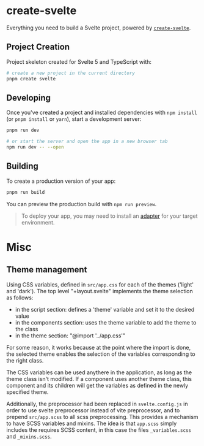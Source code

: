 # create-svelte

Everything you need to build a Svelte project, powered by [`create-svelte`](https://github.com/sveltejs/kit/tree/main/packages/create-svelte).

## Project Creation

Project skeleton created for Svelte 5 and TypeScript with:

```bash
# create a new project in the current directory
pnpm create svelte
```

## Developing

Once you've created a project and installed dependencies with `npm install` (or `pnpm install` or `yarn`), start a development server:

```bash
pnpm run dev

# or start the server and open the app in a new browser tab
npm run dev -- --open
```

## Building

To create a production version of your app:

```bash
pnpm run build
```

You can preview the production build with `npm run preview`.

> To deploy your app, you may need to install an [adapter](https://kit.svelte.dev/docs/adapters) for your target environment.

# Misc

## Theme management

Using CSS variables, defined in `src/app.css` for each of the themes ('light' and 'dark').
The top level "+layout.svelte" implements the theme selection as follows:

- in the script section: defines a 'theme' variable and set it to the desired value
- in the components section: uses the theme variable to add the theme to the class 
- in the theme section: "@import '../app.css'"

For some reason, it works because at the point where the import is done, the selected
theme enables the selection of the variables corresponding to the right class.

The CSS variables can be used anythere in the application, as long as the theme class
isn't modified. If a component uses another theme class, this component and its children
will get the variables as defined in the newly specified theme.

Additionally, the preprocessor had been replaced in `svelte.config.js` in order to use
svelte preprocessor instead of vite preprocessor, and to prepend `src/app.scss` to all
scss preprocessing. This provides a mechanism to have SCSS variables and mixins. The 
idea is that `app.scss` simply includes the requires SCSS content, in this case the
files `_variables.scss` and `_mixins.scss`.
